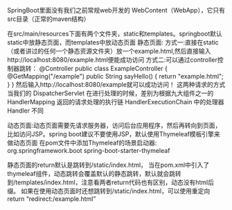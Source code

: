 SpringBoot里面没有我们之前常规web开发的 WebContent（WebApp），它只有src目录（正常的maven结构）

在src/main/resources下面有两个文件夹，static和templates。springboot默认static中放静态页面，而templates中放动态页面
静态页面:
    方式一:直接在static（或者讲过的任何一个静态资源文件夹）放一个example.html,然后直接输入http://localhost:8080/example.html便能成功访问
    方式二:可以通过controller控制器跳转：
            @Controller
            public class ExampleController {
                @GetMapping("/example")
                public String sayHello() {
                    return "example.html";
                }
            }
            然后输入http://localhost:8080/example就可以成功访问！
    这两种请求的方式当我们的 DispatcherServlet 在进行处理的时候，差别为根据九大组件之一的 HandlerMapping 返回的请求处理的执行链 HandlerExecutionChain 中的处理器 Handler 不同


动态页面:动态页面需要先请求服务器，访问后台应用程序，然后再转向到页面，比如访问JSP。spring boot建议不要使用JSP，默认使用Thymeleaf模板引擎来做动态页面
    在pom文件中添加Thymeleaf的场景启动器:
    <dependency>
        <groupId>org.springframework.boot</groupId>
        <artifactId>spring-boot-starter-thymeleaf</artifactId>
    </dependency>

静态页面的return默认是跳转到/static/index.html，
当在pom.xml中引入了thymeleaf组件，动态跳转会覆盖默认的静态跳转，默认就会跳转到/templates/index.html，注意看两者return代码也有区别，动态没有html后缀。
如果在使用动态页面时还想跳转到/static/index.html，可以使用重定向return “redirect:/example.html”
    